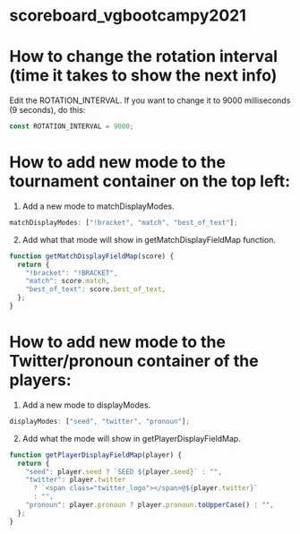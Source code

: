 # scoreboard_vgbootcampy2021

# How to change the rotation interval (time it takes to show the next info)

Edit the ROTATION_INTERVAL. If you want to change it to 9000 milliseconds (9 seconds), do this:

```js
const ROTATION_INTERVAL = 9000;
```

# How to add new mode to the tournament container on the top left:

1. Add a new mode to matchDisplayModes.

```js
matchDisplayModes: ["!bracket", "match", "best_of_text"];
```

2. Add what that mode will show in getMatchDisplayFieldMap function.

```js
function getMatchDisplayFieldMap(score) {
  return {
    "!bracket": "!BRACKET",
    "match": score.match,
    "best_of_text": score.best_of_text,
  };
}
```

# How to add new mode to the Twitter/pronoun container of the players:

1. Add a new mode to displayModes.

```js
displayModes: ["seed", "twitter", "pronoun"];
```

2. Add what the mode will show in getPlayerDisplayFieldMap.

```js
function getPlayerDisplayFieldMap(player) {
  return {
    "seed": player.seed ? `SEED ${player.seed}` : "",
    "twitter": player.twitter
      ? `<span class="twitter_logo"></span>@${player.twitter}`
      : "",
    "pronoun": player.pronoun ? player.pronoun.toUpperCase() : "",
  };
}
```
